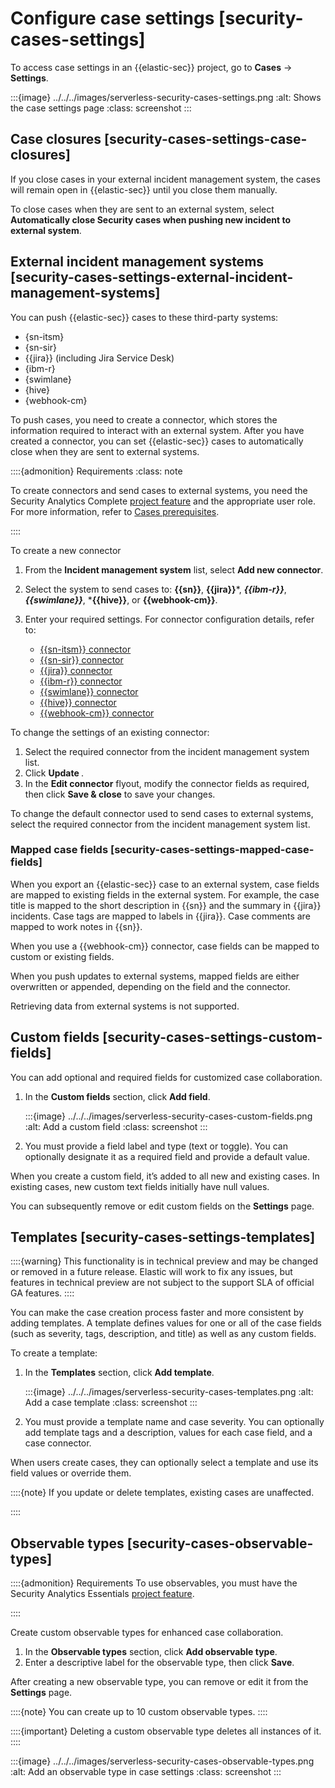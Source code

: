 # Configure case settings [security-cases-settings]

To access case settings in an {{elastic-sec}} project, go to **Cases** → **Settings**.

:::{image} ../../../images/serverless-security-cases-settings.png
:alt: Shows the case settings page
:class: screenshot
:::


## Case closures [security-cases-settings-case-closures]

If you close cases in your external incident management system, the cases will remain open in {{elastic-sec}} until you close them manually.

To close cases when they are sent to an external system, select **Automatically close Security cases when pushing new incident to external system**.


## External incident management systems [security-cases-settings-external-incident-management-systems]

You can push {{elastic-sec}} cases to these third-party systems:

* {sn-itsm}
* {sn-sir}
* {{jira}} (including Jira Service Desk)
* {ibm-r}
* {swimlane}
* {hive}
* {webhook-cm}

To push cases, you need to create a connector, which stores the information required to interact with an external system. After you have created a connector, you can set {{elastic-sec}} cases to automatically close when they are sent to external systems.

::::{admonition} Requirements
:class: note

To create connectors and send cases to external systems, you need the Security Analytics Complete [project feature](../../../deploy-manage/deploy/elastic-cloud/project-settings.md) and the appropriate user role. For more information, refer to [Cases prerequisites](../../../solutions/security/investigate/cases-requirements.md).

::::


To create a new connector

1. From the **Incident management system** list, select **Add new connector**.
2. Select the system to send cases to: **{{sn}}**, **{{jira}}***, ***{{ibm-r}}***, ***{{swimlane}}***, ***{{hive}}**, or **{{webhook-cm}}**.
3. Enter your required settings. For connector configuration details, refer to:

    * [{{sn-itsm}} connector](kibana://docs/reference/connectors-kibana/servicenow-action-type.md)
    * [{{sn-sir}} connector](kibana://docs/reference/connectors-kibana/servicenow-sir-action-type.md)
    * [{{jira}} connector](kibana://docs/reference/connectors-kibana/jira-action-type.md)
    * [{{ibm-r}} connector](kibana://docs/reference/connectors-kibana/resilient-action-type.md)
    * [{{swimlane}} connector](kibana://docs/reference/connectors-kibana/swimlane-action-type.md)
    * [{{hive}} connector](kibana://docs/reference/connectors-kibana/thehive-action-type.md)
    * [{{webhook-cm}} connector](kibana://docs/reference/connectors-kibana/cases-webhook-action-type.md)


To change the settings of an existing connector:

1. Select the required connector from the incident management system list.
2. Click **Update <connector name>**.
3. In the **Edit connector** flyout, modify the connector fields as required, then click **Save & close** to save your changes.

To change the default connector used to send cases to external systems, select the required connector from the incident management system list.


### Mapped case fields [security-cases-settings-mapped-case-fields]

When you export an {{elastic-sec}} case to an external system, case fields are mapped to existing fields in the external system. For example, the case title is mapped to the short description in {{sn}} and the summary in {{jira}} incidents. Case tags are mapped to labels in {{jira}}. Case comments are mapped to work notes in {{sn}}.

When you use a {{webhook-cm}} connector, case fields can be mapped to custom or existing fields.

When you push updates to external systems, mapped fields are either overwritten or appended, depending on the field and the connector.

Retrieving data from external systems is not supported.


## Custom fields [security-cases-settings-custom-fields]

You can add optional and required fields for customized case collaboration.

1. In the **Custom fields** section, click **Add field**.

    :::{image} ../../../images/serverless-security-cases-custom-fields.png
    :alt: Add a custom field
    :class: screenshot
    :::

2. You must provide a field label and type (text or toggle). You can optionally designate it as a required field and provide a default value.

When you create a custom field, it’s added to all new and existing cases. In existing cases, new custom text fields initially have null values.

You can subsequently remove or edit custom fields on the **Settings** page.


## Templates [security-cases-settings-templates]

::::{warning}
This functionality is in technical preview and may be changed or removed in a future release. Elastic will work to fix any issues, but features in technical preview are not subject to the support SLA of official GA features.
::::


You can make the case creation process faster and more consistent by adding templates. A template defines values for one or all of the case fields (such as severity, tags, description, and title) as well as any custom fields.

To create a template:

1. In the **Templates** section, click **Add template**.

    :::{image} ../../../images/serverless-security-cases-templates.png
    :alt: Add a case template
    :class: screenshot
    :::

2. You must provide a template name and case severity. You can optionally add template tags and a description, values for each case field, and a case connector.

When users create cases, they can optionally select a template and use its field values or override them.

::::{note}
If you update or delete templates, existing cases are unaffected.

::::



## Observable types [security-cases-observable-types]

::::{admonition} Requirements
To use observables, you must have the Security Analytics Essentials [project feature](../../../deploy-manage/deploy/elastic-cloud/project-settings.md).

::::


Create custom observable types for enhanced case collaboration.

1. In the **Observable types** section, click **Add observable type**.
2. Enter a descriptive label for the observable type, then click **Save**.

After creating a new observable type, you can remove or edit it from the **Settings** page.

::::{note}
You can create up to 10 custom observable types.
::::


::::{important}
Deleting a custom observable type deletes all instances of it.
::::


:::{image} ../../../images/serverless-security-cases-observable-types.png
:alt: Add an observable type in case settings
:class: screenshot
:::
